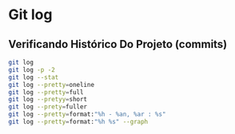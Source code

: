 # Git log

## Verificando Histórico Do Projeto (commits)

```bash
git log
git log -p -2
git log --stat
git log --pretty=oneline
git log --pretty=full
git log --pretyy=short
git log --prety=fuller
git log --pretty=format:"%h - %an, %ar : %s"
git log --pretty=format:"%h %s" --graph
```